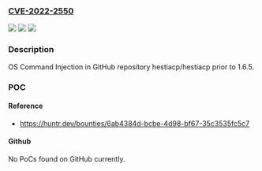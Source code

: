 ### [CVE-2022-2550](https://cve.mitre.org/cgi-bin/cvename.cgi?name=CVE-2022-2550)
![](https://img.shields.io/static/v1?label=Product&message=hestiacp%2Fhestiacp&color=blue)
![](https://img.shields.io/static/v1?label=Version&message=n%2Fa&color=blue)
![](https://img.shields.io/static/v1?label=Vulnerability&message=CWE-78%20Improper%20Neutralization%20of%20Special%20Elements%20used%20in%20an%20OS%20Command&color=brighgreen)

### Description

OS Command Injection in GitHub repository hestiacp/hestiacp prior to 1.6.5.

### POC

#### Reference
- https://huntr.dev/bounties/6ab4384d-bcbe-4d98-bf67-35c3535fc5c7

#### Github
No PoCs found on GitHub currently.

